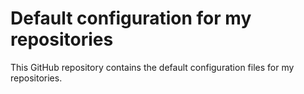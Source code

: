 # Default configuration for my repositories

This GitHub repository contains the default configuration files for my repositories.
